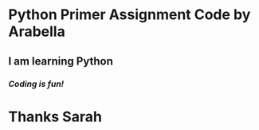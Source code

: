 # Python Primer Assignment Code by Arabella

## I am learning Python

### *Coding is fun!*

# Thanks Sarah